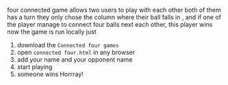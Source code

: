 four connected game allows two users to play with each other  both of them has  a turn 
they only chose the column where their ball falls in , and if one of the player manage to connect four 
balls next each other, this player wins
now the game is run locally just
1. download the `Connected four games`
2. open `connected four.html` in any browser
3. add your name and your opponent name
4. start playing 
5. someone wins Horrray!
